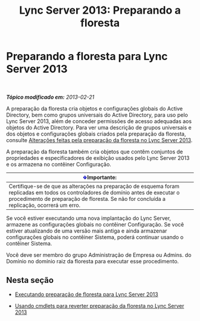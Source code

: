 ﻿---
title: 'Lync Server 2013: Preparando a floresta'
TOCTitle: Preparando a floresta
ms:assetid: 3d188fcb-c64e-46cf-a3a7-9e3ebefed7fd
ms:mtpsurl: https://technet.microsoft.com/pt-br/library/Gg425898(v=OCS.15)
ms:contentKeyID: 49306457
ms.date: 05/19/2016
mtps_version: v=OCS.15
ms.translationtype: HT
---

# Preparando a floresta para Lync Server 2013

 

_**Tópico modificado em:** 2013-02-21_

A preparação da floresta cria objetos e configurações globais do Active Directory, bem como grupos universais do Active Directory, para uso pelo Lync Server 2013, além de conceder permissões de acesso adequadas aos objetos do Active Directory. Para ver uma descrição de grupos universais e dos objetos e configurações globais criados pela preparação da floresta, consulte [Alterações feitas pela preparação da floresta no Lync Server 2013](lync-server-2013-changes-made-by-forest-preparation.md).

A preparação da floresta também cria objetos que contêm conjuntos de propriedades e especificadores de exibição usados pelo Lync Server 2013 e os armazena no contêiner Configuração.

<table>
<thead>
<tr class="header">
<th><img src="images/Gg425939.important(OCS.15).gif" title="important" alt="important" />Importante:</th>
</tr>
</thead>
<tbody>
<tr class="odd">
<td>Certifique-se de que as alterações na preparação de esquema foram replicadas em todos os controladores de domínio antes de executar o procedimento de preparação de floresta. Se não for concluída a replicação, ocorrerá um erro.</td>
</tr>
</tbody>
</table>


Se você estiver executando uma nova implantação do Lync Server, armazene as configurações globais no contêiner Configuração. Se você estiver atualizando de uma versão mais antiga e ainda armazenar configurações globais no contêiner Sistema, poderá continuar usando o contêiner Sistema.

Você deve ser membro do grupo Administração de Empresa ou Admins. do Domínio no domínio raiz da floresta para executar esse procedimento.

## Nesta seção

  - [Executando preparação de floresta para Lync Server 2013](lync-server-2013-running-forest-preparation.md)

  - [Usando cmdlets para reverter preparação da floresta no Lync Server 2013](lync-server-2013-using-cmdlets-to-reverse-forest-preparation.md)


